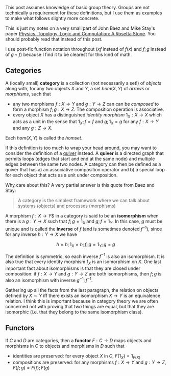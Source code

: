 This post assumes knowledge of basic group theory. Groups are not technically a requirement for these definitions, but I use them as examples to make what follows slightly more concrete.

This is just my notes on a very small part of  John Baez and Mike Stay's paper [Physics, Topology, Logic and Computation: A Rosetta Stone][rosetta]. You should probably read that instead of this post.

I use post-fix function notation throughout ($xf$ instead of $f(x)$ and $f;g$ instead of $g \circ f$) because I find it to be clearest for this kind of math.

## Categories

A (locally small) **category** is a collection (not necessarily a set!) of *objects* along with, for any two objects $X$ and $Y$, a set $hom(X, Y)$ of *arrows* or *morphisms*, such that

 - any two morphisms $f: X \to Y$ and $g: Y \to Z$ can can be *composed* to form a morphism $f ; g: X \to Z$. The composition operation is associative.
 - every object $X$ has a distinguished *identity morphism* $1_X: X \to X$ which acts as a unit in the sense that $1_X ; f = f$ and $g ; 1_X = g$ for any $f: X \to Y$ and any $g: Z \to X$.

Each $hom(X, Y)$ is called the *homset*.

If this definition is too much to wrap your head around, you may want to consider the definition of a [quiver][quiver-wiki] instead. A **quiver** is a directed graph that permits loops (edges that start and end at the same node) and multiple edges between the same two nodes. A category can then be defined as a quiver that has a) an associative composition operator and b) a special loop for each object that acts as a unit under composition.

Why care about this? A very partial answer is this quote from Baez and Stay:

 > A category is the simplest framework where we can talk about systems (objects) and processes (morphisms)

A morphism $f: X \to Y$$ in a category is said to be an **isomorphism** when there is a $g: Y \to X$ such that $f ; g = 1_X$ and $g ; f = 1_Y$. In this case, $g$ must be unique and is called the **inverse** of $f$ (and is sometimes denoted $f^{-1}$), since for any inverse $h: Y \to X$ we have

$$h = h ; 1_X = h ; f ; g = 1_Y ; g = g$$

The definition is symmetric, so each inverse $f^{-1}$ is also an isomorphism. It is also true that every identity morphism $1_X$ is an isomorphism on $X$. One last important fact about isomorphisms is that they are closed under composition: if $f: X \to Y$ and $g: Y \to Z$ are both isomorphisms, then $f;g$ is also an isomorphism with inverse $g^{-1} ; f^{-1}$.

Gathering up all the facts from the last paragraph, the relation on objects defined by $X \sim Y$ iff there exists an isomorphism $X \to Y$ is an equivalence relation. I think this is important because in category theory we are often concerned not with proving that two things are equal, but that they are isomorphic (i.e. that they belong to the same isomorphism class).

## Functors

If $C$ and $D$ are categories, then a **functor** $F: C \to D$ maps objects and morphisms in $C$ to objects and morphisms in $D$ such that

 - identities are preserved: for every object $X$ in $C$, $F(1_X) = 1_{F(X)}$
 - compositions are preserved: for any morphisms $f: X \to Y$ and $g: Y \to Z$, $F(f;g) = F(f) ; F(g)$

[rosetta]: http://math.ucr.edu/home/baez/rosetta.pdf
[quiver-wiki]: https://en.wikipedia.org/wiki/Quiver_%28mathematics%29
